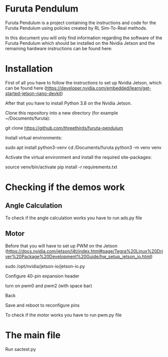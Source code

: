 # Furuta Pendulum

Furuta Pendulum is a project containing the instructions and code for the Furuta Pendulum using policies created by RL Sim-To-Real methods.

In this document you will only find information regarding the software of the Furuta Pendulum which should be installed on the Nvidia Jetson and the remaining hardware instructions can be found here:

# Installation

First of all you have to follow the instructions to set up Nvidia Jetson, which can be found here (https://developer.nvidia.com/embedded/learn/get-started-jetson-nano-devkit)

After that you have to install Python 3.8 on the Nvidia Jetson. 

Clone this repository into a new directory (for example ~/Documents/furuta):

  git clone https://github.com/threethirds/furuta-pendulum

Install virtual environments:

  sudo apt install python3-venv
  cd /Documents/furuta
  python3 -m venv venv

Activate the virtual environment and install the required site-packages:
  
  source venv/bin/activate
  pip install -r requirements.txt
  
# Checking if the demos work 

## Angle Calculation

To check if the angle calculation works you have to run ads.py file

## Motor

Before that you will have to set up PWM on the Jetson (https://docs.nvidia.com/jetson/l4t/index.html#page/Tegra%20Linux%20Driver%20Package%20Development%20Guide/hw_setup_jetson_io.html)

  sudo /opt/nvidia/jetson-io/jetson-io.py
  
  Configure 40-pin expansion header
  
  turn on pwm0 and pwm2 (with space bar)
  
  Back
  
  Save and reboot to reconfigure pins

To check if the motor works you have to run pwm.py file

# The main file 

Run sactest.py
  


